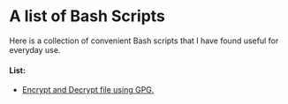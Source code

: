 # A list of Bash Scripts

Here is a collection of convenient Bash scripts that I have found useful for everyday use.



#### List:

- [Encrypt and Decrypt file using GPG.](https://github.com/sud0code/Shell-Scripts/tree/master/encrypt-decrypt)

